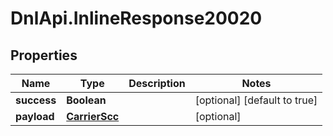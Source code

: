 # DnlApi.InlineResponse20020

## Properties
Name | Type | Description | Notes
------------ | ------------- | ------------- | -------------
**success** | **Boolean** |  | [optional] [default to true]
**payload** | [**CarrierScc**](CarrierScc.md) |  | [optional] 


